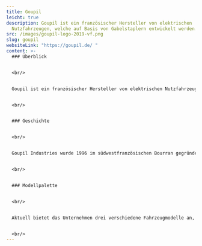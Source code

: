 ```yaml
---
title: Goupil
leicht: true
description: Goupil ist ein französischer Hersteller von elektrischen
  Nutzfahrzeugen, welche auf Basis von Gabelstaplern entwickelt werden.
src: /images/goupil-logo-2019-vf.png
slug: goupil
websiteLink: "https://goupil.de/ "
content: >-
  ### Überblick 


  <br/>


  Goupil ist ein französischer Hersteller von elektrischen Nutzfahrzeugen, welche auf Basis von Gabelstaplern entwickelt werden. Das rein elektrische Fahrzeugprogramm eignet sich für diverse Einsatzfelder in Städten und Kommunen, Industrie, Handel, Handwerk und Gewerbe.


  <br/>


  ### Geschichte 


  <br/>


  Goupil Industries wurde 1996 im südwestfranzösischen Bourran gegründet und gilt als Pionier in der Entwicklung und Produktion von Elektro-Nutzfahrzeugen zum Einsatz im Nahverkehr. Seit 2011 gehört der französische Hersteller Goupil Industries zum US-amerikanischen Unternehmen Polaris, welches vor allem durch die Produktion von Quads, Schneemobilen und Motorrädern bekannt ist. Laut dem Hersteller sind heute über 20.000 Elektrofahrzeuge aus der Goupil-Produktion in mehr als 35 Ländern unterwegs. 


  <br/>


  ### Modellpalette


  <br/>


  Aktuell bietet das Unternehmen drei verschiedene Fahrzeugmodelle an, den Goupil G2, den G4 und den G6. Das L7e-Fahrzeug G2 ist aktuell das kleinste Fahrzeug des Herstellers mit einer Höchstgeschwindigkeit von 30 km/h. Der frühere Goupil G3 wurde 2016 vom Goupil G4 abgelöst. 2021 bringt der Hersteller mit dem 25-jährigen Bestehen des Unternehmens den Goupil G6 auf den Markt. Beim G6 handelt es sich um den größten Transporter mit einer maximalen Nutzlast von bis zu 1150 Kilogramm.


  <br/>
---
```


